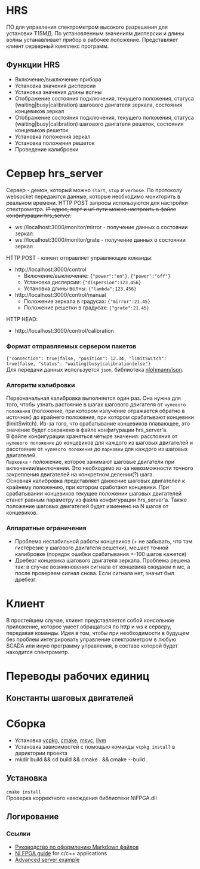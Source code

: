 # HRS  
ПО для управления спектрометром высокого разрешения для установки Т15МД. По установленным значениям дисперсии и длины волны устанавливает прибор в рабочее положение. Представляет клиент серверный комплекс программ.

## Функции HRS  
* Включение/выключение прибора  
* Установка значения дисперсии
* Установка значения длины волны
* Отображение состояния подключения, текущего положения, статуса (waiting|busy|calibration) шагового двигателя зеркала, состояния концевиков зеркал
* Отображение состояния подключения, текущего положения, статуса (waiting|busy|calibration) шагового двигателя решеток, состояния концевиков решеток 
* Установка положения зеркал
* Установка положения решеток
* Проведение калибровки 

# Сервер hrs_server 
Сервер - демон, который можно `start`, `stop` и `verbose`. По протоколу websocket передаются данные, которые необходимо мониторить в реальном времени. HTTP POST запросы используются для настройки спектрометра. ~~IP адрес, порт и url пути можно настроить в файле конфигурации hrs_server.~~
* ws://localhost:3000/monitor/mirror - получение данных о состоянии зеркал
* ws://localhost:3000/monitor/grate - получение данных о состоянии зеркал  
  
HTTP POST - клиент отправляет управляющие команды:
* http://localhost:3000/control 
    - Включение/выключение: `{"power":"on"}`, `{"power":"off"}`
    - Установка дисперсии: `{"dispersion":123.456}`
    - Установка длины волны: `{"lambda":123.456}`
* http://localhost:3000/control/manual 
    - Положение зеркала в градусах: `{"mirror":21.45}`
    - Положение решетки в градусах: `{"grate":21.45}`  
  
HTTP HEAD:
* http://localhost:3000/control/calibration

### Формат отправляемых сервером пакетов
`{"connection": true|false, "position": 12.34, "limitSwitch": true|false, "status": "waiting|busy|calibration|else"}`  
Для передачи данных используется `json`, библиотека [nlohmann/json](https://github.com/nlohmann/json?tab=readme-ov-file#cmake).  

### Алгоритм калибровки
Первоначальная калибровка выполняется один раз. Она нужна для того, чтобы узнать растояние в шагах шагового двигателя от `нулевого положения` (положение, при котором излучение отражается обратно в источник) до крайнего положения, при котором срабатывают концевики (limitSwitch). Из-за того, что срабатывание концевиков плавающее, это значение будет сохранено в файле конфигурации hrs_server'а.  
В файле конфигурации храняться четыре значения: расстояния от `нулевого положение` до концевиков для каждого из шаговых двигателей и расстояние от `нулевого положения` до `парковки` для каждого из шаговых двигателей.  
`Парковка` - положение, которое занимают шаговые двигатели при включении/выключении. Это необходимо из-за невозможности точного закрепления двигателей на конкретном делении(?) шага.  
Основная калибровка представляет движение шаговых двигателей к крайнему положению, при котором сработают концевики. При срабатывании концевиков текущее положении шаговых двигателей станет равным параметру из файла конфигурации hrs_server'а. Также положение шаговых двигателей будет изменено на N шагов от концевиков.

### Аппаратные ограничения
* Проблема нестабильной работы концевиков (+ не забывать, что там гистерезис у шагового двигателя решетки), мешает точной калибровке (порядок ошибки срабатывания +-100 шагов кажется)
* Дребезг концевика шагового двигателя зеркала. Проблема решена так: в случае возникновения сигнала от концевика ожидаем n мс, а после проверяем сигнал снова. Если сигнала нет, значит был дребезг.

# Клиент
В простейшем случае, клиент представляется собой консольное приложение, которое умеет обращаться по http и ws к серверу, передавая команды. Идея в том, чтобы при необходимости в будущем без проблем интегрировать управление спектрометром в любую SCADA или иную программу управления, в составе которой будет находится спектрометр.

# Переводы рабочих единиц
## Константы шаговых двигателей

# Сборка
* Установка [vcpkg](https://learn.microsoft.com/ru-ru/vcpkg/get_started/get-started?pivots=shell-cmd), [cmake](https://cmake.org/download/), [msvc](https://visualstudio.microsoft.com/ru/downloads/), [llvm](https://github.com/llvm/llvm-project/releases/tag/llvmorg-18.1.8)
* Установка зависимостей с помощью команды `vcpkg install` в дериктории проекта
* mkdir build && cd build && cmake . && cmake --build .

## Установка
`cmake install`  
Проверка корректного нахождения библиотеки NiFPGA.dll

## Логирование

### Ссылки
* [Руководство по оформлению Markdown файлов](https://gist.github.com/Jekins/2bf2d0638163f1294637)
* [NI FPGA guide](https://www.ni.com/docs/en-US/bundle/fpga-interface-c-api-ref/page/capi/fpgac.html) for c/c++ applications
* [Advanced server example](https://www.boost.org/doc/libs/1_85_0/libs/beast/example/advanced/server/advanced_server.cpp)